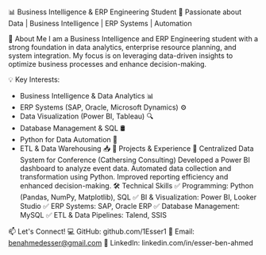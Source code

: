 📊 Business Intelligence & ERP Engineering Student
🚀 Passionate about Data | Business Intelligence | ERP Systems | Automation

👋 About Me
I am a Business Intelligence and ERP Engineering student with a strong foundation in data analytics, enterprise resource planning, and system integration. My focus is on leveraging data-driven insights to optimize business processes and enhance decision-making.

💡 Key Interests:

- Business Intelligence & Data Analytics 📊
- ERP Systems (SAP, Oracle, Microsoft Dynamics) ⚙️
- Data Visualization (Power BI, Tableau) 🔍
- Database Management & SQL 🛢️
- Python for Data Automation 🐍
- ETL & Data Warehousing 📥
💼 Projects & Experience
🔹 Centralized Data System for Conference (Cathersing Consulting)
     Developed a Power BI dashboard to analyze event data.
     Automated data collection and transformation using Python.
     Improved reporting efficiency and enhanced decision-making.
🛠️ Technical Skills
✅ Programming: Python (Pandas, NumPy, Matplotlib), SQL
✅ BI & Visualization: Power BI, Looker Studio
✅ ERP Systems: SAP, Oracle ERP
✅ Database Management: MySQL
✅ ETL & Data Pipelines: Talend, SSIS

📫 Let's Connect!
💻 GitHub: github.com/1Esser1
📧 Email: benahmedesser@gmail.com
🔗 LinkedIn: linkedin.com/in/esser-ben-ahmed
